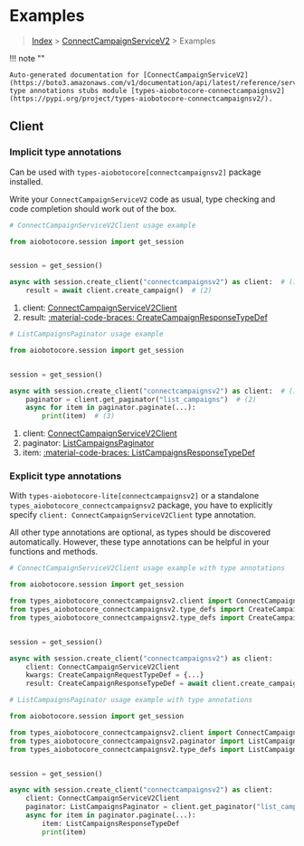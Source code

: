 # Examples

> [Index](../README.md) > [ConnectCampaignServiceV2](./README.md) > Examples

!!! note ""

    Auto-generated documentation for [ConnectCampaignServiceV2](https://boto3.amazonaws.com/v1/documentation/api/latest/reference/services/connectcampaignsv2.html#connectcampaignservicev2)
    type annotations stubs module [types-aiobotocore-connectcampaignsv2](https://pypi.org/project/types-aiobotocore-connectcampaignsv2/).

## Client

### Implicit type annotations

Can be used with `types-aiobotocore[connectcampaignsv2]` package installed.

Write your `ConnectCampaignServiceV2` code as usual,
type checking and code completion should work out of the box.



```python
# ConnectCampaignServiceV2Client usage example

from aiobotocore.session import get_session


session = get_session()

async with session.create_client("connectcampaignsv2") as client:  # (1)
    result = await client.create_campaign()  # (2)
```

1. client: [ConnectCampaignServiceV2Client](./client.md)
2. result: [:material-code-braces: CreateCampaignResponseTypeDef](./type_defs.md#createcampaignresponsetypedef) 



```python
# ListCampaignsPaginator usage example

from aiobotocore.session import get_session


session = get_session()

async with session.create_client("connectcampaignsv2") as client:  # (1)
    paginator = client.get_paginator("list_campaigns")  # (2)
    async for item in paginator.paginate(...):
        print(item)  # (3)
```

1. client: [ConnectCampaignServiceV2Client](./client.md)
2. paginator: [ListCampaignsPaginator](./paginators.md#listcampaignspaginator)
3. item: [:material-code-braces: ListCampaignsResponseTypeDef](./type_defs.md#listcampaignsresponsetypedef) 




### Explicit type annotations

With `types-aiobotocore-lite[connectcampaignsv2]`
or a standalone `types_aiobotocore_connectcampaignsv2` package, you have to explicitly specify
`client: ConnectCampaignServiceV2Client` type annotation.

All other type annotations are optional, as types should be discovered automatically.
However, these type annotations can be helpful in your functions and methods.


```python
# ConnectCampaignServiceV2Client usage example with type annotations

from aiobotocore.session import get_session

from types_aiobotocore_connectcampaignsv2.client import ConnectCampaignServiceV2Client
from types_aiobotocore_connectcampaignsv2.type_defs import CreateCampaignResponseTypeDef
from types_aiobotocore_connectcampaignsv2.type_defs import CreateCampaignRequestTypeDef


session = get_session()

async with session.create_client("connectcampaignsv2") as client:
    client: ConnectCampaignServiceV2Client
    kwargs: CreateCampaignRequestTypeDef = {...}
    result: CreateCampaignResponseTypeDef = await client.create_campaign(**kwargs)
```



```python
# ListCampaignsPaginator usage example with type annotations

from aiobotocore.session import get_session

from types_aiobotocore_connectcampaignsv2.client import ConnectCampaignServiceV2Client
from types_aiobotocore_connectcampaignsv2.paginator import ListCampaignsPaginator
from types_aiobotocore_connectcampaignsv2.type_defs import ListCampaignsResponseTypeDef


session = get_session()

async with session.create_client("connectcampaignsv2") as client:
    client: ConnectCampaignServiceV2Client
    paginator: ListCampaignsPaginator = client.get_paginator("list_campaigns")
    async for item in paginator.paginate(...):
        item: ListCampaignsResponseTypeDef
        print(item)
```


